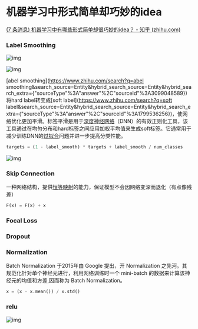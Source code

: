 # 机器学习中形式简单却巧妙的idea



[(7 条消息) 机器学习中有哪些形式简单却很巧妙的idea？ - 知乎 (zhihu.com)](https://www.zhihu.com/question/347847220/answer/3099048589)



### Label Smoothing

![img](https://pica.zhimg.com/80/v2-79d513b2b9993223cdc4a53a38d4c2d9_1440w.webp?source=1940ef5c)

![img](https://picx.zhimg.com/80/v2-736fe8a9d9f79dd0db990ba3a64a9c8a_1440w.webp?source=1940ef5c)

[abel smoothing](https://www.zhihu.com/search?q=abel smoothing&search_source=Entity&hybrid_search_source=Entity&hybrid_search_extra={"sourceType"%3A"answer"%2C"sourceId"%3A3099048589})将hard label转变成[soft label](https://www.zhihu.com/search?q=soft label&search_source=Entity&hybrid_search_source=Entity&hybrid_search_extra={"sourceType"%3A"answer"%2C"sourceId"%3A1799536256})，使网络优化更加平滑。标签平滑是用于[深度神经网络](https://www.zhihu.com/search?q=深度神经网络&search_source=Entity&hybrid_search_source=Entity&hybrid_search_extra={"sourceType"%3A"answer"%2C"sourceId"%3A1799536256})（DNN）的有效正则化工具，该工具通过在均匀分布和hard标签之间应用加权平均值来生成soft标签。它通常用于减少训练DNN的[过拟合](https://www.zhihu.com/search?q=过拟合&search_source=Entity&hybrid_search_source=Entity&hybrid_search_extra={"sourceType"%3A"answer"%2C"sourceId"%3A3099048589})问题并进一步提高分类性能。

```python
targets = (1 - label_smooth) * targets + label_smooth / num_classes
```

![img](https://picx.zhimg.com/80/v2-f6614a7035b1823d35aa6a4e14aeeefd_1440w.webp?source=1940ef5c)





### **Skip Connection**

一种网络结构，提供[恒等映射](https://www.zhihu.com/search?q=恒等映射&search_source=Entity&hybrid_search_source=Entity&hybrid_search_extra={"sourceType"%3A"answer"%2C"sourceId"%3A1799536256})的能力，保证模型不会因网络变深而退化（有点像残差）

```python
F(x) = F(x) + x
```



### Focal Loss

### Dropout

### **Normalization**

Batch Normalization 于2015年由 Google 提出，开 Normalization 之先河。其规范化针对单个神经元进行，利用网络训练时一个 mini-batch 的数据来计算该神经元的均值和方差,因而称为 Batch Normalization。

```python
x = (x - x.mean()) / x.std()
```

### relu

![img](https://pic1.zhimg.com/80/v2-c984bb0e4d58d0b7f7a5ba90cf2006cd_1440w.webp?source=1940ef5c)
